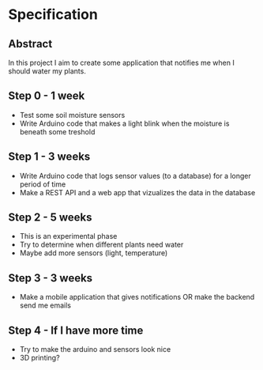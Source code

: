 # Specification

## Abstract

In this project I aim to create some application that notifies me when I should water my plants.


## Step 0 - 1 week

* Test some soil moisture sensors
* Write Arduino code that makes a light blink when the moisture is beneath some treshold


## Step 1 - 3 weeks

* Write Arduino code that logs sensor values (to a database) for a longer period of time 
* Make a REST API and a web app that vizualizes the data in the database


## Step 2 - 5 weeks

* This is an experimental phase
* Try to determine when different plants need water
* Maybe add more sensors (light, temperature)


## Step 3 - 3 weeks

* Make a mobile application that gives notifications OR make the backend send me emails


## Step 4 - If I have more time

* Try to make the arduino and sensors look nice
* 3D printing?

